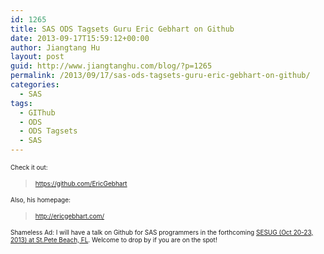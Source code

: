 ```yaml
---
id: 1265
title: SAS ODS Tagsets Guru Eric Gebhart on Github
date: 2013-09-17T15:59:12+00:00
author: Jiangtang Hu
layout: post
guid: http://www.jiangtanghu.com/blog/?p=1265
permalink: /2013/09/17/sas-ods-tagsets-guru-eric-gebhart-on-github/
categories:
  - SAS
tags:
  - GIThub
  - ODS
  - ODS Tagsets
  - SAS
---
```

<font size="1">Check it out:</font>

> [<font size="1">https://github.com/EricGebhart</font>](https://github.com/EricGebhart)

<font size="1">Also, his homepage:</font>

> [<font size="1">http://ericgebhart.com/</font>](http://ericgebhart.com/)

<font size="1">Shameless Ad: I will have a talk on Github for SAS programmers in the forthcoming </font>[<font size="1">SESUG (Oct 20-23, 2013) at St.Pete Beach, FL</font>](http://www.sesug.org/SESUG2013/index.php)<font size="1">. Welcome to drop by if you are on the spot!</font>